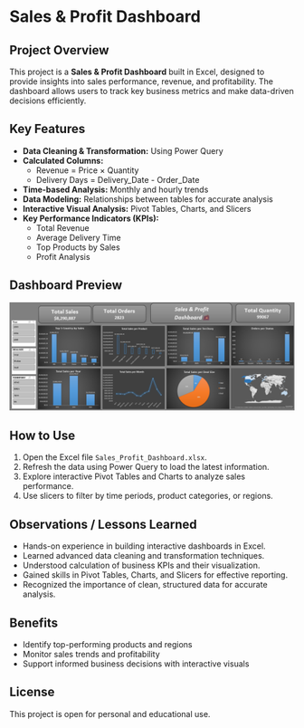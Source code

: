 # Sales & Profit Dashboard

## Project Overview
This project is a **Sales & Profit Dashboard** built in Excel, designed to provide insights into sales performance, revenue, and profitability. The dashboard allows users to track key business metrics and make data-driven decisions efficiently.

## Key Features
- **Data Cleaning & Transformation:** Using Power Query
- **Calculated Columns:**
  - Revenue = Price × Quantity
  - Delivery Days = Delivery_Date - Order_Date
- **Time-based Analysis:** Monthly and hourly trends
- **Data Modeling:** Relationships between tables for accurate analysis
- **Interactive Visual Analysis:** Pivot Tables, Charts, and Slicers
- **Key Performance Indicators (KPIs):**
  - Total Revenue
  - Average Delivery Time
  - Top Products by Sales
  - Profit Analysis

## Dashboard Preview
![Sales & Profit Dashboard](Dashboard.png)

## How to Use
1. Open the Excel file `Sales_Profit_Dashboard.xlsx`.
2. Refresh the data using Power Query to load the latest information.
3. Explore interactive Pivot Tables and Charts to analyze sales performance.
4. Use slicers to filter by time periods, product categories, or regions.

## Observations / Lessons Learned
- Hands-on experience in building interactive dashboards in Excel.
- Learned advanced data cleaning and transformation techniques.
- Understood calculation of business KPIs and their visualization.
- Gained skills in Pivot Tables, Charts, and Slicers for effective reporting.
- Recognized the importance of clean, structured data for accurate analysis.

## Benefits
- Identify top-performing products and regions
- Monitor sales trends and profitability
- Support informed business decisions with interactive visuals

## License
This project is open for personal and educational use.
